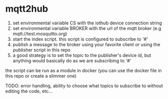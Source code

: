 # mqtt2hub 

1. set environmental variable CS with the iothub device connection string
2. set environmental variable BROKER with the url of the mqtt broker (e.g mqtt://test.mosquitto.org)
3. start the index script. this script is configured to subscribe to '#'
4. publish a message to the broker using your favorite client or using the publisher script in this repo
5. a good strategy is to set the topic to the publisher's device id, but anything would basically do as we are subscribing to '#' 

the script can be run as a module in docker (you can use the docker file in this repo or create a slimmer one)
 
TODO: error handling, ability to choose what topics to subscribe to without editing the code, etc...